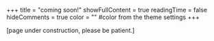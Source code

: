 +++
title = "coming soon!"
showFullContent = true
readingTime = false
hideComments = true
color = "" #color from the theme settings
+++

[page under construction, please be patient.]